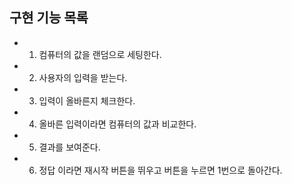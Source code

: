 ## 구현 기능 목록

 - 1. 컴퓨터의 값을 랜덤으로 세팅한다.
 - 2. 사용자의 입력을 받는다.
 - 3. 입력이 올바른지 체크한다.
 - 4. 올바른 입력이라면 컴퓨터의 값과 비교한다.
 - 5. 결과를 보여준다.
 - 6. 정답 이라면 재시작 버튼을 뛰우고 버튼을 누르면 1번으로 돌아간다.

